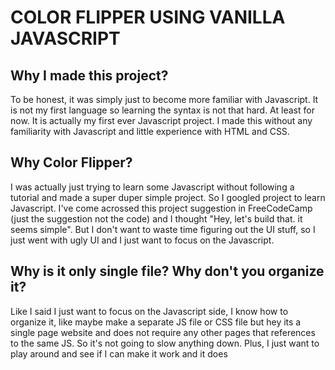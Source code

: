 # COLOR FLIPPER USING VANILLA JAVASCRIPT

## Why I made this project?
To be honest, it was simply just to become more familiar with Javascript. It is
not my first language so learning the syntax is not that hard. At least for now. It is
actually my first ever Javascript project. I made this without any familiarity
with Javascript and little experience with HTML and CSS.

## Why Color Flipper?
I was actually just trying to learn some Javascript without following a tutorial
and made a super duper simple project. So I googled project to learn Javascript.
I've come acrossed this project suggestion in FreeCodeCamp (just the suggestion not the code) and I thought
"Hey, let's build that. it seems simple". But I don't want to waste time figuring out the UI stuff, so
I just went with ugly UI and I just want to focus on the Javascript.

## Why is it only single file? Why don't you organize it?
Like I said I just want to focus on the Javascript side, I know how to organize it, like maybe make a separate JS
file or CSS file but hey its a single page website and does not require any other pages that references to the same JS.
So it's not going to slow anything down. Plus, I just want to play around and see if I can make it work and it does

